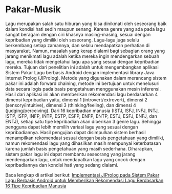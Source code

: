 # Pakar-Musik

Lagu merupakan salah satu hiburan yang bisa dinikmati oleh seseorang baik dalam kondisi hati sedih maupun senang. Karena genre yang ada pada lagu sangat beragam dengan ciri khasnya masing-masing, sesuai dengan kepribadian yang dimiliki oleh seseorang. Lagu-lagu juga selalu berkembang setiap zamannya, dan selalu mendapatkan perhatian di masyarakat. Namun, masalah yang kerap dialami bagi sebagian orang yang jarang menikmati lagu adalah ketika mereka ingin mendengarkan sebuah lagu, mereka tidak mengetahui lagu apa yang sesuai dengan kepribadian mereka. Tujuan dari penelitian ini adalah untuk mengembangkan aplikasi Sistem Pakar Lagu berbasis Android dengan implementasi library Java Internet Prolog (JIProlog). Metode yang digunakan dalam merancang sistem pakar ini adalah forward chaining, metode ini bertujuan untuk menelusuri data secara logis pada basis pengetahuan menggunakan mesin inferensi. Hasil dari aplikasi ini akan memberikan rekomendasi lagu berdasarkan 4 dimensi kepribadian yaitu, dimensi 1 (introvert/extrovert), dimensi 2 (sensory/intuitive), dimensi 3 (thinking/feeling), dan dimensi 4 (judging/perceiving). Dari 16 kepribadian manusia (ISTJ, ISFJ, INFJ, INTJ, ISTP, ISFP, INFP, INTP, ESTP, ESFP, ENFP, ENTP, ESTJ, ESFJ, ENFJ, dan ENTJ), setiap satu tipe kepribadian akan diberikan 3 genre lagu. Sehingga pengguna dapat lebih memilih variasi lagu yang sesuai dengan kepribadiannya. Hasil pengujian dapat disimpulkan sistem berhasil menampilkan rekomendasi sesuai dengan basis pengetahuan yang dimiliki, namun rekomendasi lagu yang dihasilkan masih mempunyai keterbatasan karena jumlah basis pengetahuan yang masih sederhana. Diharapkan, sistem pakar lagu ini dapat membantu seseorang yang jarang mendengarkan lagu, untuk mendapatkan lagu yang cocok dengan kepribadiannya dan kondisi hati yang sedang dialami.

Baca lengkap di artikel berikut:
[Implementasi JIProlog pada Sistem Pakar Lagu Berbasis Android untuk Memberikan Rekomendasi Lagu Berdasarkan 16 Tipe Kepribadian Manusia](https://ejournal.upi.edu/index.php/SEICT/article/view/40217)